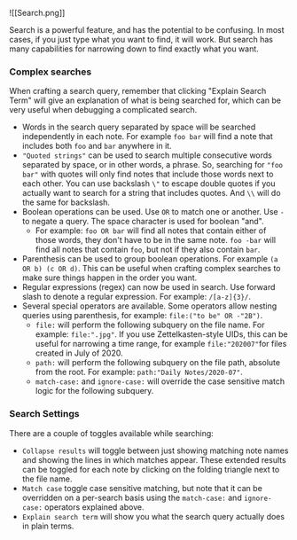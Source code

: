 ![[Search.png]]

Search is a powerful feature, and has the potential to be confusing. In most cases, if you just type what you want to find, it will work. But search has many capabilities for narrowing down to find exactly what you want.

### Complex searches

When crafting a search query, remember that clicking "Explain Search Term" will give an explanation of what is being searched for, which can be very useful when debugging a complicated search.

- Words in the search query separated by space will be searched independently in each note. For example `foo bar` will find a note that includes both `foo` and `bar` anywhere in it.
- `"Quoted strings"` can be used to search multiple consecutive words separated by space, or in other words, a phrase. So, searching for `"foo bar"` with quotes will only find notes that include those words next to each other. You can use backslash `\"` to escape double quotes if you actually want to search for a string that includes quotes. And `\\` will do the same for backslash.
- Boolean operations can be used. Use `OR` to match one or another. Use `-` to negate a query. The space character is used for boolean "and".
	- For example: `foo OR bar` will find all notes that contain either of those words, they don't have to be in the same note. `foo -bar` will find all notes that contain `foo`, but not if they also contain `bar`.
- Parenthesis can be used to group boolean operations. For example `(a OR b) (c OR d)`. This can be useful when crafting complex searches to make sure things happen in the order you want.
- Regular expressions (regex) can now be used in search. Use forward slash to denote a regular expression. For example: `/[a-z]{3}/`.
- Several special operators are available. Some operators allow nesting queries using parenthesis, for example: `file:("to be" OR -"2B")`.
	- `file:` will perform the following subquery on the file name. For example: `file:".jpg"`. If you use Zettelkasten-style UIDs, this can be useful for narrowing a time range, for example `file:"202007"`for files created in July of 2020.
	- `path:` will perform the following subquery on the file path, absolute from the root. For example: `path:"Daily Notes/2020-07"`.
	- `match-case:` and `ignore-case:` will override the case sensitive match logic for the following subquery.

### Search Settings

There are a couple of toggles available while searching:

- `Collapse results` will toggle between just showing matching note names and showing the lines in which matches appear. These extended results can be toggled for each note by clicking on the folding triangle next to the file name.
- `Match case` toggle case sensitive matching, but note that it can be overridden on a per-search basis using the `match-case:` and `ignore-case:` operators explained above.
- `Explain search term` will show you what the search query actually does in plain terms.
